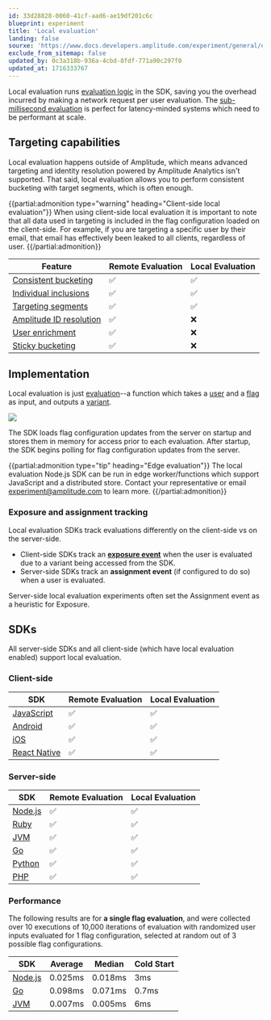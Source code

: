 ```yaml
---
id: 33d28828-0060-41cf-aad6-ae19df201c6c
blueprint: experiment
title: 'Local evaluation'
landing: false
sourxe: 'https://www.docs.developers.amplitude.com/experiment/general/evaluation/local-evaluation/'
exclude_from_sitemap: false
updated_by: 0c3a318b-936a-4cbd-8fdf-771a90c297f0
updated_at: 1716333767
---
```

Local evaluation runs [evaluation logic](/docs/experiment/implementation) in the SDK, saving you the overhead incurred by making a network request per user evaluation. The [sub-millisecond evaluation](/docs/experiment/under-the-hood/performance-and-caching) is perfect for latency-minded systems which need to be performant at scale.

## Targeting capabilities

Local evaluation happens outside of Amplitude, which means advanced targeting and identity resolution powered by Amplitude Analytics isn't supported. That said, local evaluation allows you to perform consistent bucketing with target segments, which is often enough.

{{partial:admonition type="warning" heading="Client-side local evaluation"}}
When using client-side local evaluation it is important to note that all data used in targeting is included in the flag configuration loaded on the client-side. For example, if you are targeting a specific user by their email, that email has effectively been leaked to all clients, regardless of user.
{{/partial:admonition}}

| <div class='big-column'>Feature</div> | Remote Evaluation | Local Evaluation |
| --- | --- | --- |
| [Consistent bucketing](/docs/experiment/implementation#consistent-bucketing) | ✅ | ✅ |
| [Individual inclusions](/docs/experiment/implementation#individual-inclusions) | ✅ | ✅ |
| [Targeting segments](/docs/experiment/implementation#targeting-segments) | ✅ | ✅ |
| [Amplitude ID resolution](/docs/experiment/remote-evaluation#amplitude-id-resolution) | ✅ | ❌ |
| [User enrichment](/docs/experiment/remote-evaluation#user-enrichment) | ✅ | ❌ |
| [Sticky bucketing](/docs/experiment/implementation#sticky-bucketing) | ✅ | ❌ |

## Implementation

Local evaluation is just [evaluation](/docs/experiment/implementation)--a function which takes a [user](/docs/experiment/data-model#users) and a [flag](/docs/experiment/data-model#flags-and-experiments) as input, and outputs a [variant](/docs/experiment/data-model#variants).

![](statamic://asset::help_center_conversions::experiment/local-evaluation.drawio.png)

The SDK loads flag configuration updates from the server on startup and stores them in memory for access prior to each evaluation. After startup, the SDK begins polling for flag configuration updates from the server.

{{partial:admonition type="tip" heading="Edge evaluation"}}
The local evaluation Node.js SDK can be run in edge worker/functions which support JavaScript and a distributed store. Contact your representative or email [experiment@amplitude.com](mailto:experiment@amplitude.com) to learn more.
{{/partial:admonition}}

### Exposure and assignment tracking

Local evaluation SDKs track evaluations differently on the client-side vs on the server-side.

- Client-side SDKs track an [**exposure event**](/docs/experiment/under-the-hood/event-tracking#exposure-events) when the user is evaluated due to a variant being accessed from the SDK.
- Server-side SDKs track an **assignment event** (if configured to do so) when a user is evaluated.

Server-side local evaluation experiments often set the Assignment event as a heuristic for Exposure.

## SDKs

All server-side SDKs and all client-side (which have local evaluation enabled) support local evaluation.

### Client-side

| SDK | Remote Evaluation | Local Evaluation |
| --- | --- | --- |
| [JavaScript](/docs/sdks/experiment-sdks/experiment-javascript) |  ✅ | ✅  |
| [Android](/docs/sdks/experiment-sdks/experiment-android) |  ✅ | ✅  |
| [iOS](/docs/sdks/experiment-sdks/experiment-ios) |  ✅ | ✅ |
| [React Native](/docs/sdks/experiment-sdks/experiment-react-native) |  ✅ | ✅ |

### Server-side

| SDK | Remote Evaluation | Local Evaluation |
| --- | --- | --- |
| [Node.js](/docs/sdks/experiment-sdks/experiment-nodejs) |  ✅ | ✅  |
| [Ruby](/docs/sdks/experiment-sdks/experiment-ruby) |  ✅ | ✅  |
| [JVM](/docs/sdks/experiment-sdks/experiment-jvm) |  ✅ | ✅ |
| [Go](/docs/sdks/experiment-sdks/experiment-go) |  ✅ | ✅ |
| [Python](/docs/sdks/experiment-sdks/experiment-python) |  ✅ | ✅ |
| [PHP](/docs/sdks/experiment-sdks/experiment-php) |  ✅ | ✅ |

### Performance

The following results are for **a single flag evaluation**, and were collected over 10 executions of 10,000 iterations of evaluation with randomized user inputs evaluated for 1 flag configuration, selected at random out of 3 possible flag configurations.

| SDK | Average | Median | Cold Start |
| --- | --- | --- | --- |
| [Node.js](/docs/sdks/experiment-sdks/experiment-nodejs) | 0.025ms | 0.018ms | 3ms |
| [Go](/docs/sdks/experiment-sdks/experiment-go) | 0.098ms | 0.071ms | 0.7ms |
| [JVM](/docs/sdks/experiment-sdks/experiment-jvm) | 0.007ms | 0.005ms | 6ms |